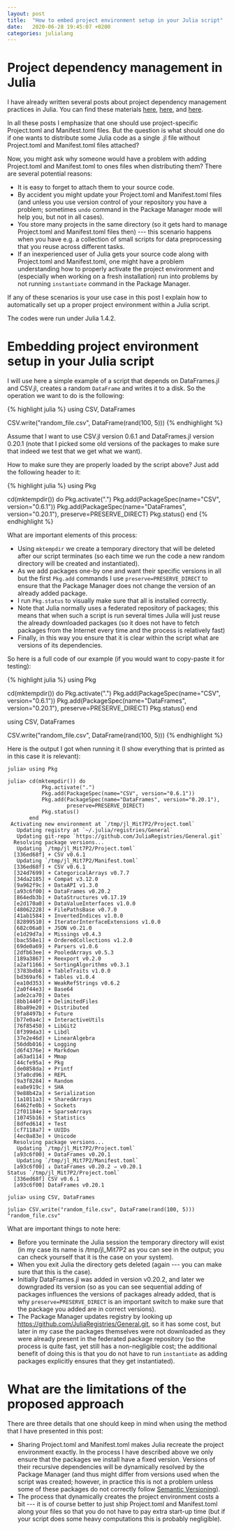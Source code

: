```yaml
---
layout: post
title:  "How to embed project environment setup in your Julia script"
date:   2020-06-28 19:45:07 +0200
categories: julialang
---
```


# Project dependency management in Julia

I have already written several posts about project dependency management
practices in Julia. You can find these materials [here][ref1], [here][ref2],
and [here][ref3].

In all these posts I emphasize that one should use project-specific Project.toml
and Manifest.toml files. But the question is what should one do if one wants
to distribute some Julia code as a single .jl file without Project.toml
and Manifest.toml files attached?

Now, you might ask why someone would have a problem with adding Project.toml
and Manifest.toml to ones files when distributing them?
There are several potential reasons:
* It is easy to forget to attach them to your source code.
* By accident you might update your Project.toml and Manifest.toml files
  (and unless you use version control of your repository you have a problem;
  sometimes `undo` command in the Package Manager mode will help you, but not
  in all cases).
* You store many projects in the same directory (so it gets hard to manage
  Project.toml and Manifest.toml files then) --- this scenario happens when
  you have e.g. a collection of small scripts for data preprocessing that you
  reuse across different tasks.
* If an inexperienced user of Julia gets your source code along with
  Project.toml and Manifest.toml, one might have a problem understanding how to
  properly activate the project environment and (especially when working on
  a fresh installation) run into problems by not running `instantiate` command
  in the Package Manager.

If any of these scenarios is your use case in this post I explain how to
automatically set up a proper project environment within a Julia script.

The codes were run under Julia 1.4.2.

# Embedding project environment setup in your Julia script

I will use here a simple example of a script that depends on DataFrames.jl
and CSV.jl, creates a random `DataFrame` and writes it to a disk.
So the operation we want to do is the following:

{% highlight julia %}
using CSV, DataFrames

CSV.write("random_file.csv", DataFrame(rand(100, 5)))
{% endhighlight %}

Assume that I want to use CSV.jl version 0.6.1 and DataFrames.jl version 0.20.1
(note that I picked some old versions of the packages to make sure that indeed
we test that we get what we want).

How to make sure they are properly loaded by the script above? Just add the
following header to it:

{% highlight julia %}
using Pkg

cd(mktempdir()) do
    Pkg.activate(".")
    Pkg.add(PackageSpec(name="CSV", version="0.6.1"))
    Pkg.add(PackageSpec(name="DataFrames", version="0.20.1"),
            preserve=PRESERVE_DIRECT)
    Pkg.status()
end
{% endhighlight %}

What are important elements of this process:

* Using `mktempdir` we create a temporary directory that will be deleted after
  our script terminates (so each time we run the code a new random directory
  will be created and instantiated).
* As we add packages one-by one and want their specific versions in all but the
  first `Pkg.add` commands I use `preserve=PRESERVE_DIRECT` to ensure that the
  Package Manager does not change the version of an already added package.
* I run `Pkg.status` to visually make sure that all is installed correctly.
* Note that Julia normally uses a federated repository of packages; this means
  that when such a script is run several times Julia will just reuse the
  already downloaded packages (so it does not have to fetch packages from the
  Internet every time and the process is relatively fast)
* Finally, in this way you ensure that it is clear within the script what are
  versions of its dependencies.

So here is a full code of our example (if you would want to copy-paste it
for testing):

{% highlight julia %}
using Pkg

cd(mktempdir()) do
    Pkg.activate(".")
    Pkg.add(PackageSpec(name="CSV", version="0.6.1"))
    Pkg.add(PackageSpec(name="DataFrames", version="0.20.1"),
            preserve=PRESERVE_DIRECT)
    Pkg.status()
end

using CSV, DataFrames

CSV.write("random_file.csv", DataFrame(rand(100, 5)))
{% endhighlight %}

Here is the output I got when running it (I show everything that is printed
as in this case it is relevant):
```
julia> using Pkg

julia> cd(mktempdir()) do
           Pkg.activate(".")
           Pkg.add(PackageSpec(name="CSV", version="0.6.1"))
           Pkg.add(PackageSpec(name="DataFrames", version="0.20.1"),
                   preserve=PRESERVE_DIRECT)
           Pkg.status()
       end
 Activating new environment at `/tmp/jl_Mit7P2/Project.toml`
   Updating registry at `~/.julia/registries/General`
   Updating git-repo `https://github.com/JuliaRegistries/General.git`
  Resolving package versions...
   Updating `/tmp/jl_Mit7P2/Project.toml`
  [336ed68f] + CSV v0.6.1
   Updating `/tmp/jl_Mit7P2/Manifest.toml`
  [336ed68f] + CSV v0.6.1
  [324d7699] + CategoricalArrays v0.7.7
  [34da2185] + Compat v3.12.0
  [9a962f9c] + DataAPI v1.3.0
  [a93c6f00] + DataFrames v0.20.2
  [864edb3b] + DataStructures v0.17.19
  [e2d170a0] + DataValueInterfaces v1.0.0
  [48062228] + FilePathsBase v0.7.0
  [41ab1584] + InvertedIndices v1.0.0
  [82899510] + IteratorInterfaceExtensions v1.0.0
  [682c06a0] + JSON v0.21.0
  [e1d29d7a] + Missings v0.4.3
  [bac558e1] + OrderedCollections v1.2.0
  [69de0a69] + Parsers v1.0.6
  [2dfb63ee] + PooledArrays v0.5.3
  [189a3867] + Reexport v0.2.0
  [a2af1166] + SortingAlgorithms v0.3.1
  [3783bdb8] + TableTraits v1.0.0
  [bd369af6] + Tables v1.0.4
  [ea10d353] + WeakRefStrings v0.6.2
  [2a0f44e3] + Base64
  [ade2ca70] + Dates
  [8bb1440f] + DelimitedFiles
  [8ba89e20] + Distributed
  [9fa8497b] + Future
  [b77e0a4c] + InteractiveUtils
  [76f85450] + LibGit2
  [8f399da3] + Libdl
  [37e2e46d] + LinearAlgebra
  [56ddb016] + Logging
  [d6f4376e] + Markdown
  [a63ad114] + Mmap
  [44cfe95a] + Pkg
  [de0858da] + Printf
  [3fa0cd96] + REPL
  [9a3f8284] + Random
  [ea8e919c] + SHA
  [9e88b42a] + Serialization
  [1a1011a3] + SharedArrays
  [6462fe0b] + Sockets
  [2f01184e] + SparseArrays
  [10745b16] + Statistics
  [8dfed614] + Test
  [cf7118a7] + UUIDs
  [4ec0a83e] + Unicode
  Resolving package versions...
   Updating `/tmp/jl_Mit7P2/Project.toml`
  [a93c6f00] + DataFrames v0.20.1
   Updating `/tmp/jl_Mit7P2/Manifest.toml`
  [a93c6f00] ↓ DataFrames v0.20.2 ⇒ v0.20.1
Status `/tmp/jl_Mit7P2/Project.toml`
  [336ed68f] CSV v0.6.1
  [a93c6f00] DataFrames v0.20.1

julia> using CSV, DataFrames

julia> CSV.write("random_file.csv", DataFrame(rand(100, 5)))
"random_file.csv"
```

What are important things to note here:
* Before you terminate the Julia session the temporary directory will exist
  (in my case its name is /tmp/jl_Mit7P2 as you can see in the output; you can
  check yourself that it is the case on your system).
* When you exit Julia the directory gets deleted (again --- you can make sure
  that this is the case).
* Initially DataFrames.jl was added in version v0.20.2, and later we downgraded
  its version (so as you can see sequential adding of packages influences the
  versions of packages already added, that is why `preserve=PRESERVE_DIRECT`
  is an important switch to make sure that the package you added are in correct
  versions).
* The Package Manager updates registry by looking up
  https://github.com/JuliaRegistries/General.git, so it has some cost, but later
  in my case the packages themselves were not downloaded as they were already
  present in the federated package repository (so the process is quite fast,
  yet still has a non-negligible cost; the additional benefit of doing this
  is that you do not have to run `instantiate` as adding packages explicitly
  ensures that they get instantiated).

# What are the limitations of the proposed approach

There are three details that one should keep in mind when using the method
that I have presented in this post:
* Sharing Project.toml and Manifest.toml makes Julia recreate the project
  environment exactly. In the process I have described above we only ensure
  that the packages we install have a fixed version. Versions of their recursive
  dependencies will be dynamically resolved by the Package Manager (and thus
  might differ from versions used when the script was created; however, in
  practice this is not a problem unless some of these packages do not correctly
  follow [Semantic Versioning][semver]).
* The process that dynamically creates the project environment costs a bit ---
  it is of course better to just ship Project.toml and Manifest.toml along your
  files so that you do not have to pay extra start-up time (but if your script
  does some heavy computations this is probably negligible).

[ref1]: https://bkamins.github.io/julialang/2020/05/18/project-workflow.html
[ref2]: https://bkamins.github.io/julialang/2020/05/11/package-version-restrictions.html
[ref3]: https://bkamins.github.io/julialang/2020/05/10/julia-project-environments.html
[semver]: https://semver.org/
